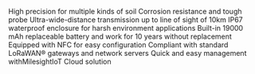 High precision for multiple kinds of soil
Corrosion resistance and tough probe
Ultra-wide-distance transmission up to line of sight of 10km
IP67 waterproof enclosure for harsh environment applications
Built-in 19000 mAh replaceable battery and work for 10 years without replacement
Equipped with NFC for easy configuration
Compliant with standard LoRaWAN® gateways and network servers
Quick and easy management withMilesightIoT Cloud solution
